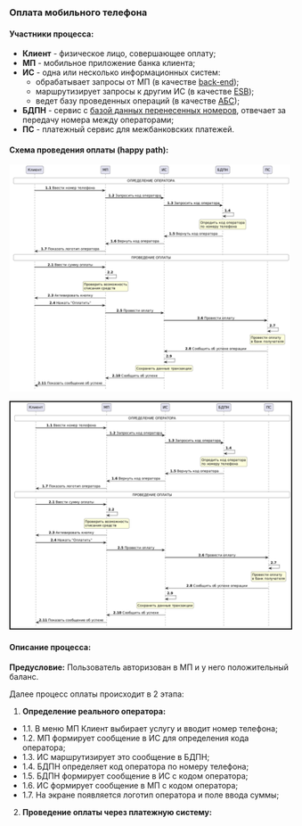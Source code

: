 ### Оплата мобильного телефона

#### Участники процесса:
- **Клиент** - физическое лицо, совершающее оплату;
- **МП** - мобильное приложение банка клиента;
- **ИС** - одна или несколько информационных систем:
	- обрабатывает запросы от МП (в качестве [back-end](https://ru.wikipedia.org/wiki/%D0%A4%D1%80%D0%BE%D0%BD%D1%82%D0%B5%D0%BD%D0%B4));
	- маршрутизирует запросы к другим ИС (в качестве [ESB](https://ru.wikipedia.org/wiki/%D0%A1%D0%B5%D1%80%D0%B2%D0%B8%D1%81%D0%BD%D0%B0%D1%8F_%D1%88%D0%B8%D0%BD%D0%B0_%D0%BF%D1%80%D0%B5%D0%B4%D0%BF%D1%80%D0%B8%D1%8F%D1%82%D0%B8%D1%8F));
	- ведет базу проведенных операций (в качестве [АБС](https://ru.wikipedia.org/wiki/%D0%90%D0%B2%D1%82%D0%BE%D0%BC%D0%B0%D1%82%D0%B8%D0%B7%D0%B8%D1%80%D0%BE%D0%B2%D0%B0%D0%BD%D0%BD%D0%B0%D1%8F_%D0%B1%D0%B0%D0%BD%D0%BA%D0%BE%D0%B2%D1%81%D0%BA%D0%B0%D1%8F_%D1%81%D0%B8%D1%81%D1%82%D0%B5%D0%BC%D0%B0));
- **БДПН** - сервис с [базой данных перенесенных номеров](https://www.niir.ru/bdpn/o-sisteme/), отвечает за передачу номера между операторами;
- **ПС** - платежный сервис для межбанковских платежей.

#### Схема проведения оплаты (happy path):
![Оплата телефона](/Screens/Phone_pay.png)

<img src="/Screens/Phone_pay.png" width="800" border="2">

#### Описание процесса:
**Предусловие:** Пользователь авторизован в МП и у него положительный баланс.

Далее процесс оплаты происходит в 2 этапа:
1. **Определение реального оператора:**
- 1.1. В меню МП Клиент выбирает услугу и вводит номер телефона;
- 1.2. МП формирует сообщение в ИС для определения кода оператора;
- 1.3. ИС маршрутизирует это сообщение в БДПН;
- 1.4. БДПН определяет код оператора по номеру телефона;
- 1.5. БДПН формирует сообщение в ИС с кодом оператора;
- 1.6. ИС формирует сообщение в МП с кодом оператора;
- 1.7. На экране появляется логотип оператора и поле ввода суммы;
2. **Проведение оплаты через платежную систему:**



